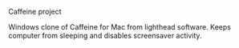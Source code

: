 Caffeine project

Windows clone of Caffeine for Mac from lighthead software. 
Keeps computer from sleeping and disables screensaver activity.